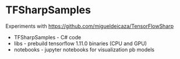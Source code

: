 # TFSharpSamples
Experiments with https://github.com/migueldeicaza/TensorFlowSharp

* TFSharpSamples - C# code
* libs - prebuild tensorflow 1.11.0 binaries (CPU and GPU)
* notebooks - jupyter notebooks for visualization pb models
